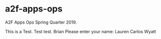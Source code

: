 # a2f-apps-ops
A2F Apps Ops Spring Quarter 2019.

This is a Test. Test test.
Brian
Please enter your name: 
Lauren
Carlos
Wyatt